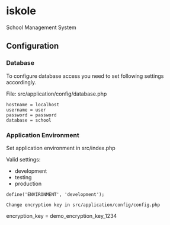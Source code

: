 # iskole
School Management System

## Configuration

### Database

To configure database access you need to set following settings accordingly.

File: src/application/config/database.php
```
hostname = localhost
username = user
password = password
database = school
```

### Application Environment

Set application environment in src/index.php

Valid settings: 
 * development
 * testing
 * production

```
define('ENVIRONMENT', 'development');

Change encryption key in src/application/config/config.php

```
encryption_key = demo_encryption_key_1234
```
